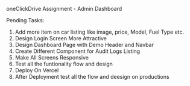 oneClickDrive Assignment - Admin Dashboard

Pending Tasks:

1.  Add more item on car listing like image, price, Model, Fuel Type
    etc.
2.  Design Login Screen More Attractive
3.  Design Dashboard Page with Demo Header and Navbar
4.  Create Different Component for Audit Logs Listing
5.  Make All Screens Responsive
6.  Test all the funtionality flow and design
7.  Deploy On Vercel
8.  After Deployment test all the flow and deesign on productions

